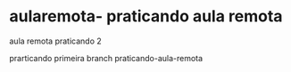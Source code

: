 # aularemota- praticando aula remota

aula remota praticando 2

prarticando primeira branch
praticando-aula-remota
